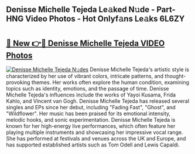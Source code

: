 ## Denisse Michelle Tejeda Le𝚊ked N𝚞de - Part-HNG Video Photos - Hot Onlyf𝚊ns Le𝚊ks 6L6ZY

# <h2><a href="http://ab47339.deff.icu/?id=Denisse+Michelle+Tejeda">🔗 New 👉🔴 Denisse Michelle Tejeda VIDEO Photos</a></h2>

[![Denisse Michelle Tejeda N𝚞des](https://i.imgur.com/rIISA9y.gif)](http://ab47339.deff.icu/?id=Denisse+Michelle+Tejeda)
Denisse Michelle Tejeda's artistic style is characterized by her use of vibrant colors, intricate patterns, and thought-provoking themes. Her works often explore the human condition, examining topics such as identity, emotions, and the passage of time. Denisse Michelle Tejeda's influences include the works of Yayoi Kusama, Frida Kahlo, and Vincent van Gogh. Denisse Michelle Tejeda has released several singles and EPs since her debut, including "Fading Fast", "Ghost", and "Wildflower". Her music has been praised for its emotional intensity, melodic hooks, and sonic experimentation. Denisse Michelle Tejeda is known for her high-energy live performances, which often feature her playing multiple instruments and showcasing her impressive vocal range. She has performed at festivals and venues across the UK and Europe, and has supported established artists such as Tom Odell and Lewis Capaldi.
